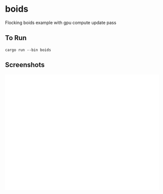 # boids

Flocking boids example with gpu compute update pass

## To Run

```
cargo run --bin boids
```

## Screenshots

![Boids example](./screenshot.png)
